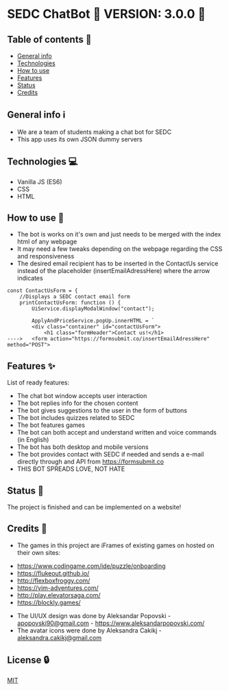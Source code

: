 # SEDC ChatBot 🔖 VERSION: 3.0.0 🔖


## Table of contents 📑
* [General info](#general-info)
* [Technologies](#technologies)
* [How to use](#howtouse)
* [Features](#features)
* [Status](#status)
* [Credits](#credits)

## General info ℹ️
* We are a team of students making a chat bot for SEDC
* This app uses its own JSON dummy servers

## Technologies 💻
* Vanilla JS (ES6)
* CSS
* HTML

## How to use 📘
* The bot is works on it's own and just needs to be merged with the index html of any webpage
* It may need a few tweaks depending on the webpage regarding the CSS and responsiveness
* The desired email recipient has to be inserted in the ContactUs service instead of the placeholder (insertEmailAdressHere) where the arrow indicates
```
const ContactUsForm = {
    //Displays a SEDC contact email form
    printContactUsForm: function () {
        UiService.displayModalWindow("contact");

        ApplyAndPriceService.popUp.innerHTML = `
        <div class="container" id="contactUsForm">
            <h1 class="formHeader">Contact us!</h1>
---->   <form action="https://formsubmit.co/insertEmailAdressHere" method="POST">
```
## Features ✨
List of ready features:
* The chat bot window accepts user interaction
* The bot replies info for the chosen content
* The bot gives suggestions to the user in the form of buttons
* The bot includes quizzes related to SEDC
* The bot features games
* The bot can both accept and understand written and voice commands (in English)
* The bot has both desktop and mobile versions
* The bot provides contact with SEDC if needed and sends a e-mail directly through and API from https://formsubmit.co
* THIS BOT SPREADS LOVE, NOT HATE

## Status 🏇
The project is finished and can be implemented on a website!

## Credits 🧾
* The games in this project are iFrames of existing games on hosted on their own sites:
 - https://www.codingame.com/ide/puzzle/onboarding
 - https://flukeout.github.io/
 - http://flexboxfroggy.com/
 - https://vim-adventures.com/
 - http://play.elevatorsaga.com/
 - https://blockly.games/
* The UI/UX design was done by Aleksandar Popovski - apopovski90@gmail.com - https://www.aleksandarpopovski.com/
* The avatar icons were done by Aleksandra Cakikj - aleksandra.cakikj@gmail.com

## License 🔒
[MIT](https://github.com/sedc-codecademy/sp2021-cp10-dsc/blob/main/LICENSE)
